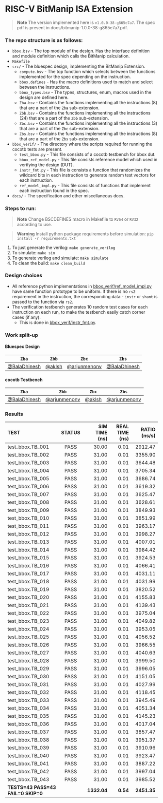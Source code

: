 # RISC-V BitManip ISA Extension

> __Note__
> The version implemented here is `v1.0.0-38-g865e7a7`. The spec pdf is present in docs/bitmanip-1.0.0-38-g865e7a7.pdf.

### The repo structure is as follows:
- `bbox.bsv` - The top module of the design. Has the interface definition and module definition which calls the BitManip calculation.
- `Makefile`
- `src/` - The bluespec design, implementing the BitManip Extension.
	- `compute.bsv` - The top function which selects between the functions implemented for the spec depending on the instruction.
	- `bbox.defines` - Has the macro definitions used to match and select between the instructions.
	- `bbox_types.bsv` - The types, structures, enum, macros used in the design are defined here.
	- `Zba.bsv` - Contains the functions implementing all the instructions (8) that are a part of the `Zba` sub-extension.
    - `Zbb.bsv` - Contains the functions implementing all the instructions (24) that are a part of the `Zbb` sub-extension.
    - `Zbc.bsv` - Contains the functions implementing all the instructions (3) that are a part of the `Zbc` sub-extension.
    - `Zbs.bsv` - Contains the functions implementing all the instructions (8) that are a part of the `Zbs` sub-extension.
- `bbox_verif/` - The directory where the scripts required for running the cocotb tests are present.
	- `test_bbox.py` - This file consists of a cocotb testbench for bbox dut.
	- `bbox_ref_model.py` - This file consists reference model which used in verifying the design (DUT).
    - `instr_fmt.py` - This file is consists a function that randomizes the wildcard bits in each instruction to generate random test vectors for each instruction.
    - `ref_model_impl.py` - This file consists of functions that implement each instruction found in the spec.
- `docs/` - The specification and other miscellaneous docs.

### Steps to run:

> __Note__ Change BSCDEFINES macro in Makefile to `RV64` or `RV32` according to use.

> __Warning__ Install python package requirements before simulation: `pip install -r requirements.txt`

1. To just generate the verilog: `make generate_verilog`
2. To simulate: `make sim`
3. To generate verilog and simulate: `make simulate`
4. To clean the build: `make clean_build`

### Design choices
- All reference python implementations in [bbox_verif/ref_model_impl.py](bbox_verif/ref_model_impl.py) have same function prototype to be uniform. If there is no `rs2` requirement in the instruction, the corresponding data - `instr` or `shamt` is passed to the function via `rs2`.
- The verification testbench generates 10 random test cases for each instruction on each run, to make the testbench easily catch corner cases (if any).
    - This is done in [bbox_verif/instr_fmt.py](bbox_verif/instr_fmt.py).

### Work split-up

#### Bluespec Design
| `Zba` | `Zbb` | `Zbc` | `Zbs` |
|:-----:|:-----:|:-----:|:-----:|
| [@BalaDhinesh](https://github.com/BalaDhinesh) | [@aklsh](https://github.com/aklsh) | [@arjunmenonv](https://github.com/arjunmenonv) | [@BalaDhinesh](https://github.com/BalaDhinesh)|

#### cocotb Testbench
| `Zba` | `Zbb` | `Zbc` | `Zbs` |
|:-----:|:-----:|:-----:|:-----:|
| [@BalaDhinesh](https://github.com/BalaDhinesh) | [@arjunmenonv](https://github.com/arjunmenonv) | [@aklsh](https://github.com/aklsh) | [@arjunmenonv](https://github.com/arjunmenonv)|


### Results

| **TEST**         | **STATUS** | **SIM TIME (ns)** | **REAL TIME (ns)** | **RATIO (ns/s)** |
|:-----------------|:----------:|------------------:|-------------------:|-----------------:|
| test_bbox.TB_001 |    PASS    |             30.00 |               0.01 |          2912.47 |
| test_bbox.TB_002 |    PASS    |             31.00 |               0.01 |          3355.90 |
| test_bbox.TB_003 |    PASS    |             31.00 |               0.01 |          3644.48 |
| test_bbox.TB_004 |    PASS    |             31.00 |               0.01 |          3705.34 |
| test_bbox.TB_005 |    PASS    |             31.00 |               0.01 |          3686.74 |
| test_bbox.TB_006 |    PASS    |             31.00 |               0.01 |          3619.32 |
| test_bbox.TB_007 |    PASS    |             31.00 |               0.01 |          3625.47 |
| test_bbox.TB_008 |    PASS    |             31.00 |               0.01 |          3628.61 |
| test_bbox.TB_009 |    PASS    |             31.00 |               0.01 |          3849.93 |
| test_bbox.TB_010 |    PASS    |             31.00 |               0.01 |          3851.99 |
| test_bbox.TB_011 |    PASS    |             31.00 |               0.01 |          3963.17 |
| test_bbox.TB_012 |    PASS    |             31.00 |               0.01 |          3998.27 |
| test_bbox.TB_013 |    PASS    |             31.00 |               0.01 |          4007.01 |
| test_bbox.TB_014 |    PASS    |             31.00 |               0.01 |          3984.42 |
| test_bbox.TB_015 |    PASS    |             31.00 |               0.01 |          3924.53 |
| test_bbox.TB_016 |    PASS    |             31.00 |               0.01 |          4066.41 |
| test_bbox.TB_017 |    PASS    |             31.00 |               0.01 |          4031.11 |
| test_bbox.TB_018 |    PASS    |             31.00 |               0.01 |          4031.99 |
| test_bbox.TB_019 |    PASS    |             31.00 |               0.01 |          3820.52 |
| test_bbox.TB_020 |    PASS    |             31.00 |               0.01 |          4155.83 |
| test_bbox.TB_021 |    PASS    |             31.00 |               0.01 |          4139.43 |
| test_bbox.TB_022 |    PASS    |             31.00 |               0.01 |          3975.04 |
| test_bbox.TB_023 |    PASS    |             31.00 |               0.01 |          4049.82 |
| test_bbox.TB_024 |    PASS    |             31.00 |               0.01 |          3953.05 |
| test_bbox.TB_025 |    PASS    |             31.00 |               0.01 |          4056.52 |
| test_bbox.TB_026 |    PASS    |             31.00 |               0.01 |          3966.55 |
| test_bbox.TB_027 |    PASS    |             31.00 |               0.01 |          4040.63 |
| test_bbox.TB_028 |    PASS    |             31.00 |               0.01 |          3999.50 |
| test_bbox.TB_029 |    PASS    |             31.00 |               0.01 |          3996.05 |
| test_bbox.TB_030 |    PASS    |             31.00 |               0.01 |          4151.05 |
| test_bbox.TB_031 |    PASS    |             31.00 |               0.01 |          4027.99 |
| test_bbox.TB_032 |    PASS    |             31.00 |               0.01 |          4118.45 |
| test_bbox.TB_033 |    PASS    |             31.00 |               0.01 |          3945.49 |
| test_bbox.TB_034 |    PASS    |             31.00 |               0.01 |          4051.34 |
| test_bbox.TB_035 |    PASS    |             31.00 |               0.01 |          4145.23 |
| test_bbox.TB_036 |    PASS    |             31.00 |               0.01 |          4017.04 |
| test_bbox.TB_037 |    PASS    |             31.00 |               0.01 |          3857.47 |
| test_bbox.TB_038 |    PASS    |             31.00 |               0.01 |          3951.37 |
| test_bbox.TB_039 |    PASS    |             31.00 |               0.01 |          3910.96 |
| test_bbox.TB_040 |    PASS    |             31.00 |               0.01 |          3923.47 |
| test_bbox.TB_041 |    PASS    |             31.00 |               0.01 |          3887.22 |
| test_bbox.TB_042 |    PASS    |             31.00 |               0.01 |          3997.04 |
| test_bbox.TB_043 |    PASS    |             31.00 |               0.01 |          3985.52 |
| **TESTS=43 PASS=43 FAIL=0 SKIP=0**|     |      **1332.04** |              **0.54** |          **2451.35** |
